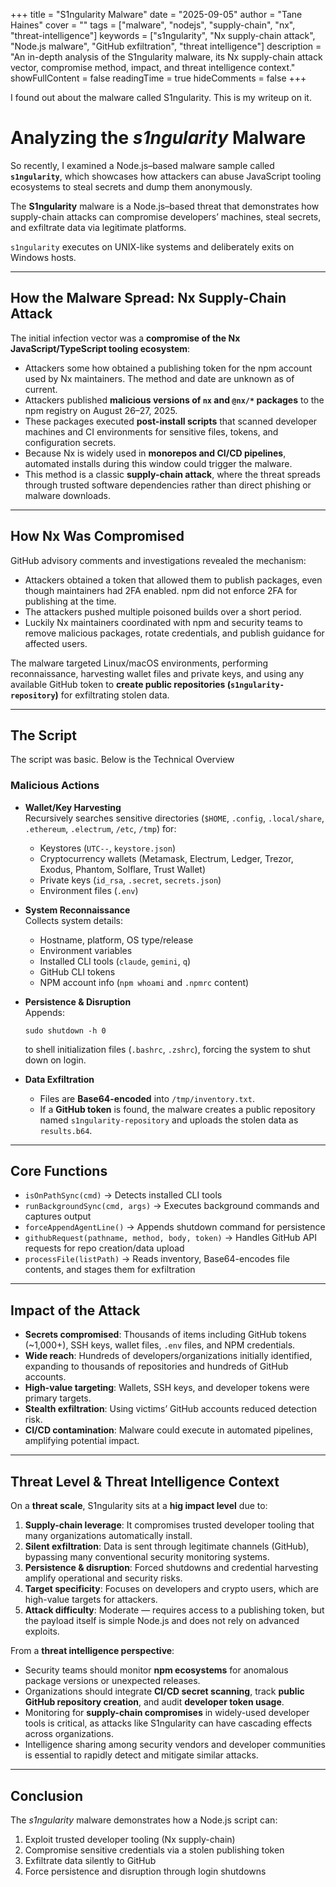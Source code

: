 +++
title = "S1ngularity Malware"
date = "2025-09-05"
author = "Tane Haines"
cover = ""
tags = ["malware", "nodejs", "supply-chain", "nx", "threat-intelligence"]
keywords = ["s1ngularity", "Nx supply-chain attack", "Node.js malware", "GitHub exfiltration", "threat intelligence"]
description = "An in-depth analysis of the S1ngularity malware, its Nx supply-chain attack vector, compromise method, impact, and threat intelligence context."
showFullContent = false
readingTime = true
hideComments = false
+++

I found out about the malware called S1ngularity. This is my writeup on it.

<!--more-->

# Analyzing the *s1ngularity* Malware

So recently, I examined a Node.js–based malware sample called **`s1ngularity`**, which showcases how attackers can abuse JavaScript tooling ecosystems to steal secrets and dump them anonymously.

The **S1ngularity** malware is a Node.js–based threat that demonstrates how supply-chain attacks can compromise developers’ machines, steal secrets, and exfiltrate data via legitimate platforms.

`s1ngularity` executes on UNIX-like systems and deliberately exits on Windows hosts.

---

## How the Malware Spread: Nx Supply-Chain Attack

The initial infection vector was a **compromise of the Nx JavaScript/TypeScript tooling ecosystem**:

- Attackers some how obtained a publishing token for the npm account used by Nx maintainers. The method and date are unknown as of current.
- Attackers published **malicious versions of `nx` and `@nx/*` packages** to the npm registry on August 26–27, 2025.  
- These packages executed **post-install scripts** that scanned developer machines and CI environments for sensitive files, tokens, and configuration secrets.  
- Because Nx is widely used in **monorepos and CI/CD pipelines**, automated installs during this window could trigger the malware.  
- This method is a classic **supply-chain attack**, where the threat spreads through trusted software dependencies rather than direct phishing or malware downloads.

---

## How Nx Was Compromised

GitHub advisory comments and investigations revealed the mechanism:

- Attackers obtained a token that allowed them to publish packages, even though maintainers had 2FA enabled. npm did not enforce 2FA for publishing at the time.  
- The attackers pushed multiple poisoned builds over a short period.  
- Luckily Nx maintainers coordinated with npm and security teams to remove malicious packages, rotate credentials, and publish guidance for affected users.

The malware targeted Linux/macOS environments, performing reconnaissance, harvesting wallet files and private keys, and using any available GitHub token to **create public repositories (`s1ngularity-repository`)** for exfiltrating stolen data.

---

## The Script

The script was basic. Below is the Technical Overview

### Malicious Actions

- **Wallet/Key Harvesting**  
  Recursively searches sensitive directories (`$HOME`, `.config`, `.local/share`, `.ethereum`, `.electrum`, `/etc`, `/tmp`) for:  
  - Keystores (`UTC--`, `keystore.json`)  
  - Cryptocurrency wallets (Metamask, Electrum, Ledger, Trezor, Exodus, Phantom, Solflare, Trust Wallet)  
  - Private keys (`id_rsa`, `.secret`, `secrets.json`)  
  - Environment files (`.env`)

- **System Reconnaissance**  
  Collects system details:  
  - Hostname, platform, OS type/release  
  - Environment variables  
  - Installed CLI tools (`claude`, `gemini`, `q`)  
  - GitHub CLI tokens  
  - NPM account info (`npm whoami` and `.npmrc` content)

- **Persistence & Disruption**  
  Appends:

      sudo shutdown -h 0

  to shell initialization files (`.bashrc`, `.zshrc`), forcing the system to shut down on login.

- **Data Exfiltration**  
  - Files are **Base64-encoded** into `/tmp/inventory.txt`.  
  - If a **GitHub token** is found, the malware creates a public repository named `s1ngularity-repository` and uploads the stolen data as `results.b64`.  

---

## Core Functions

- `isOnPathSync(cmd)` → Detects installed CLI tools  
- `runBackgroundSync(cmd, args)` → Executes background commands and captures output  
- `forceAppendAgentLine()` → Appends shutdown command for persistence  
- `githubRequest(pathname, method, body, token)` → Handles GitHub API requests for repo creation/data upload  
- `processFile(listPath)` → Reads inventory, Base64-encodes file contents, and stages them for exfiltration

---

## Impact of the Attack

- **Secrets compromised**: Thousands of items including GitHub tokens (~1,000+), SSH keys, wallet files, `.env` files, and NPM credentials.  
- **Wide reach**: Hundreds of developers/organizations initially identified, expanding to thousands of repositories and hundreds of GitHub accounts.  
- **High-value targeting**: Wallets, SSH keys, and developer tokens were primary targets.  
- **Stealth exfiltration**: Using victims’ GitHub accounts reduced detection risk.  
- **CI/CD contamination**: Malware could execute in automated pipelines, amplifying potential impact.

---

## Threat Level & Threat Intelligence Context

On a **threat scale**, S1ngularity sits at a **hig impact level** due to:

1. **Supply-chain leverage**: It compromises trusted developer tooling that many organizations automatically install.  
2. **Silent exfiltration**: Data is sent through legitimate channels (GitHub), bypassing many conventional security monitoring systems.  
3. **Persistence & disruption**: Forced shutdowns and credential harvesting amplify operational and security risks.  
4. **Target specificity**: Focuses on developers and crypto users, which are high-value targets for attackers.
5. **Attack difficulty**: Moderate — requires access to a publishing token, but the payload itself is simple Node.js and does not rely on advanced exploits.


From a **threat intelligence perspective**:

- Security teams should monitor **npm ecosystems** for anomalous package versions or unexpected releases.  
- Organizations should integrate **CI/CD secret scanning**, track **public GitHub repository creation**, and audit **developer token usage**.  
- Monitoring for **supply-chain compromises** in widely-used developer tools is critical, as attacks like S1ngularity can have cascading effects across organizations.  
- Intelligence sharing among security vendors and developer communities is essential to rapidly detect and mitigate similar attacks.

---

## Conclusion

The *s1ngularity* malware demonstrates how a Node.js script can:

1. Exploit trusted developer tooling (Nx supply-chain)  
2. Compromise sensitive credentials via a stolen publishing token  
3. Exfiltrate data silently to GitHub  
4. Force persistence and disruption through login shutdowns  

